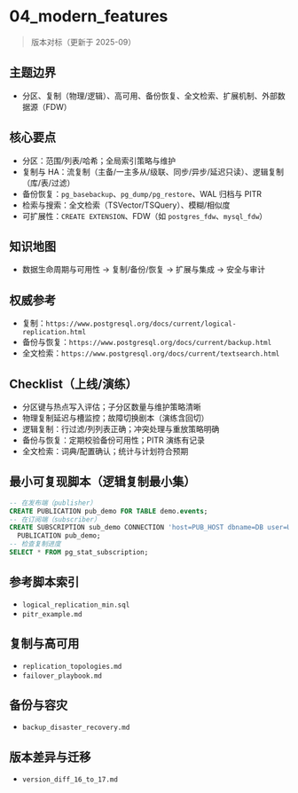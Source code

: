 ﻿# 04_modern_features

> 版本对标（更新于 2025-09）

## 主题边界
- 分区、复制（物理/逻辑）、高可用、备份恢复、全文检索、扩展机制、外部数据源（FDW）

## 核心要点
- 分区：范围/列表/哈希；全局索引策略与维护
- 复制与 HA：流复制（主备/一主多从/级联、同步/异步/延迟只读）、逻辑复制（库/表/过滤）
- 备份恢复：`pg_basebackup`、`pg_dump/pg_restore`、WAL 归档与 PITR
- 检索与搜索：全文检索（TSVector/TSQuery）、模糊/相似度
- 可扩展性：`CREATE EXTENSION`、FDW（如 `postgres_fdw`、`mysql_fdw`）

## 知识地图
- 数据生命周期与可用性 → 复制/备份/恢复 → 扩展与集成 → 安全与审计

## 权威参考
- 复制：`https://www.postgresql.org/docs/current/logical-replication.html`
- 备份与恢复：`https://www.postgresql.org/docs/current/backup.html`
- 全文检索：`https://www.postgresql.org/docs/current/textsearch.html`

## Checklist（上线/演练）
- 分区键与热点写入评估；子分区数量与维护策略清晰
- 物理复制延迟与槽监控；故障切换剧本（演练含回切）
- 逻辑复制：行过滤/列列表正确；冲突处理与重放策略明确
- 备份与恢复：定期校验备份可用性；PITR 演练有记录
- 全文检索：词典/配置确认；统计与计划符合预期

## 最小可复现脚本（逻辑复制最小集）
```sql
-- 在发布端（publisher）
CREATE PUBLICATION pub_demo FOR TABLE demo.events;
-- 在订阅端（subscriber）
CREATE SUBSCRIPTION sub_demo CONNECTION 'host=PUB_HOST dbname=DB user=USER password=PASS'
  PUBLICATION pub_demo;
-- 检查复制进度
SELECT * FROM pg_stat_subscription;
```

## 参考脚本索引
- `logical_replication_min.sql`
- `pitr_example.md`

## 复制与高可用
- `replication_topologies.md`
- `failover_playbook.md`

## 备份与容灾
- `backup_disaster_recovery.md`

## 版本差异与迁移
- `version_diff_16_to_17.md`

